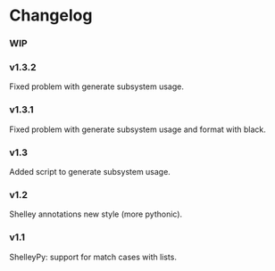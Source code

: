 # Changelog

### WIP

###  v1.3.2
Fixed problem with generate subsystem usage.

###  v1.3.1
Fixed problem with generate subsystem usage and format with black.

###  v1.3
Added script to generate subsystem usage.

###  v1.2
Shelley annotations new style (more pythonic).

###  v1.1
ShelleyPy: support for match cases with lists.